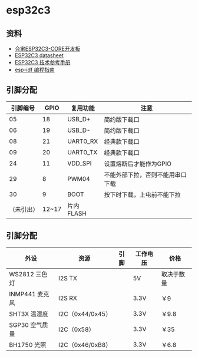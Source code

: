 # esp32c3

## 资料

- [合宙ESP32C3-CORE开发板](https://wiki.luatos.com/chips/esp32c3/board.html)
- [ESP32­C3 datasheet](https://www.espressif.com.cn/sites/default/files/documentation/esp32-c3_datasheet_cn.pdf)
- [ESP32­C3 技术参考手册](https://www.espressif.com.cn/sites/default/files/documentation/esp32-c3_technical_reference_manual_cn.pdf)
- [esp-idf 编程指南](https://docs.espressif.com/projects/esp-idf/zh_CN/v4.4.1/esp32c3/get-started/index.html)

## 引脚分配

|引脚编号|GPIO|复用功能|注意|
|------|----|---|---|
|05|18|USB_D+|简约版下载口|
|06|19|USB_D-|简约版下载口|
|08|21|UART0_RX|经典款下载口|
|09|20|UART0_TX|经典款下载口|
|24|11|VDD_SPI|设置熔断后才能作为GPIO|
|29|8|PWM04|不能外部下拉，否则不能用串口下载|
|30|9|BOOT|按下时下载，上电前不能下拉|
|（未引出）|12~17|片内FLASH||

## 引脚分配

| 外设 | 资源 | 引脚 |工作电压|价格|
|-----|------|-----|------|----|
|WS2812 三色灯| I2S TX|  |5V|取决于数量|
|INMP441 麦克风| I2S RX|  |3.3V|￥9|
|SHT3X 温湿度|I2C（0x44/0x45）| | 3.3V|￥9.8|
|SGP30 空气质量|I2C（0x58）||3.3V|￥35|
|BH1750 光照|I2C（0x46/0xB8）||3.3V|￥6.8|